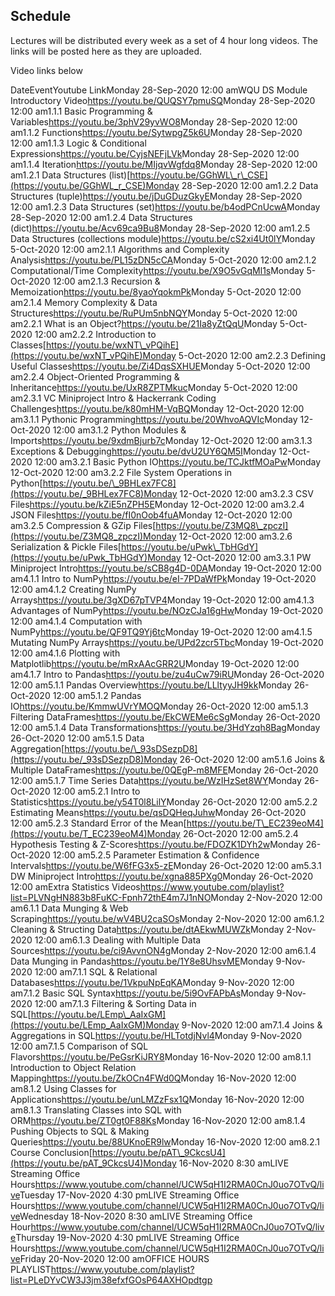 Schedule
--------

Lectures will be distributed every week as a set of 4 hour long videos. The links will be posted here as they are uploaded.

Video links below

DateEventYoutube LinkMonday 28-Sep-2020 12:00 amWQU DS Module Introductory Video<https://youtu.be/QUQSY7pmuSQ>Monday 28-Sep-2020 12:00 am1.1.1 Basic Programming & Variables<https://youtu.be/3phV29yvWO8>Monday 28-Sep-2020 12:00 am1.1.2 Functions<https://youtu.be/SytwpgZ5k6U>Monday 28-Sep-2020 12:00 am1.1.3 Logic & Conditional Expressions<https://youtu.be/CyjsNEFjLVk>Monday 28-Sep-2020 12:00 am1.1.4 Iteration<https://youtu.be/MIjqvWgfdq8>Monday 28-Sep-2020 12:00 am1.2.1 Data Structures (list)[https://youtu.be/GGhWL\_r\_CSE](https://youtu.be/GGhWL_r_CSE)Monday 28-Sep-2020 12:00 am1.2.2 Data Structures (tuple)<https://youtu.be/jDuGDuzGkyE>Monday 28-Sep-2020 12:00 am1.2.3 Data Structures (set)<https://youtu.be/b4odPCnUcwA>Monday 28-Sep-2020 12:00 am1.2.4 Data Structures (dict)<https://youtu.be/Acv69ca9Bu8>Monday 28-Sep-2020 12:00 am1.2.5 Data Structures (collections module)<https://youtu.be/cS2xi4Ut0lY>Monday 5-Oct-2020 12:00 am2.1.1 Algorithms and Complexity Analysis<https://youtu.be/PL15zDN5cCA>Monday 5-Oct-2020 12:00 am2.1.2 Computational/Time Complexity<https://youtu.be/X9O5vGqMl1s>Monday 5-Oct-2020 12:00 am2.1.3 Recursion & Memoization<https://youtu.be/8yaoYqokmPk>Monday 5-Oct-2020 12:00 am2.1.4 Memory Complexity & Data Structures<https://youtu.be/RuPUm5nbNQY>Monday 5-Oct-2020 12:00 am2.2.1 What is an Object?<https://youtu.be/21Ia8yZtQqU>Monday 5-Oct-2020 12:00 am2.2.2 Introduction to Classes[https://youtu.be/wxNT\_vPQihE](https://youtu.be/wxNT_vPQihE)Monday 5-Oct-2020 12:00 am2.2.3 Defining Useful Classes<https://youtu.be/Zi4DqsSXHUE>Monday 5-Oct-2020 12:00 am2.2.4 Object-Oriented Programming & Inheritance<https://youtu.be/UxR8ZPTMkuc>Monday 5-Oct-2020 12:00 am2.3.1 VC Miniproject Intro & Hackerrank Coding Challenges<https://youtu.be/k80mHM-VqBQ>Monday 12-Oct-2020 12:00 am3.1.1 Pythonic Programming<https://youtu.be/20WhvoAQVIc>Monday 12-Oct-2020 12:00 am3.1.2 Python Modules & Imports<https://youtu.be/9xdmBjurb7c>Monday 12-Oct-2020 12:00 am3.1.3 Exceptions & Debugging<https://youtu.be/dvU2UY6QM5I>Monday 12-Oct-2020 12:00 am3.2.1 Basic Python IO<https://youtu.be/TCJktfMOaPw>Monday 12-Oct-2020 12:00 am3.2.2 File System Operations in Python[https://youtu.be/\_9BHLex7FC8](https://youtu.be/_9BHLex7FC8)Monday 12-Oct-2020 12:00 am3.2.3 CSV Files<https://youtu.be/kZiE5nZPH5E>Monday 12-Oct-2020 12:00 am3.2.4 JSON Files<https://youtu.be/fI0nOob4fuA>Monday 12-Oct-2020 12:00 am3.2.5 Compression & GZip Files[https://youtu.be/Z3MQ8\_zpczI](https://youtu.be/Z3MQ8_zpczI)Monday 12-Oct-2020 12:00 am3.2.6 Serialization & Pickle Files[https://youtu.be/uPwk\_TbHGdY](https://youtu.be/uPwk_TbHGdY)Monday 12-Oct-2020 12:00 am3.3.1 PW Miniproject Intro<https://youtu.be/sCB8g4D-0DA>Monday 19-Oct-2020 12:00 am4.1.1 Intro to NumPy<https://youtu.be/eI-7PDaWfPk>Monday 19-Oct-2020 12:00 am4.1.2 Creating NumPy Arrays<https://youtu.be/3gXD67pTVP4>Monday 19-Oct-2020 12:00 am4.1.3 Advantages of NumPy<https://youtu.be/NOzCJa16gHw>Monday 19-Oct-2020 12:00 am4.1.4 Computation with NumPy<https://youtu.be/QF9TQ9Yj6tc>Monday 19-Oct-2020 12:00 am4.1.5 Mutating NumPy Arrays<https://youtu.be/UPd2zcr5Tbc>Monday 19-Oct-2020 12:00 am4.1.6 Plotting with Matplotlib<https://youtu.be/mRxAAcGRR2U>Monday 19-Oct-2020 12:00 am4.1.7 Intro to Pandas<https://youtu.be/zu4uCw79iRU>Monday 26-Oct-2020 12:00 am5.1.1 Pandas Overview<https://youtu.be/LLltyyJH9kk>Monday 26-Oct-2020 12:00 am5.1.2 Pandas IO<https://youtu.be/KmmwUVrYMOQ>Monday 26-Oct-2020 12:00 am5.1.3 Filtering DataFrames<https://youtu.be/EkCWEMe6cSg>Monday 26-Oct-2020 12:00 am5.1.4 Data Transformations<https://youtu.be/3HdYzqh8Bag>Monday 26-Oct-2020 12:00 am5.1.5 Data Aggregation[https://youtu.be/\_93sDSezpD8](https://youtu.be/_93sDSezpD8)Monday 26-Oct-2020 12:00 am5.1.6 Joins & Multiple DataFrames<https://youtu.be/0QEgP-m8MFE>Monday 26-Oct-2020 12:00 am5.1.7 Time Series Data<https://youtu.be/WzIHzSet8WY>Monday 26-Oct-2020 12:00 am5.2.1 Intro to Statistics<https://youtu.be/y54T0l8LilY>Monday 26-Oct-2020 12:00 am5.2.2 Estimating Means<https://youtu.be/qsDQHeqJuhw>Monday 26-Oct-2020 12:00 am5.2.3 Standard Error of the Mean[https://youtu.be/T\_EC239eoM4](https://youtu.be/T_EC239eoM4)Monday 26-Oct-2020 12:00 am5.2.4 Hypothesis Testing & Z-Scores<https://youtu.be/FDOZK1DYh2w>Monday 26-Oct-2020 12:00 am5.2.5 Parameter Estimation & Confidence Intervals<https://youtu.be/W6fFG3x5-zE>Monday 26-Oct-2020 12:00 am5.3.1 DW Miniproject Intro<https://youtu.be/xgna885PXg0>Monday 26-Oct-2020 12:00 amExtra Statistics Videos<https://www.youtube.com/playlist?list=PLVNgHN883b8FuKC-Fpnh72thE4m7J1nNO>Monday 2-Nov-2020 12:00 am6.1.1 Data Munging & Web Scraping<https://youtu.be/wV4BU2caSOs>Monday 2-Nov-2020 12:00 am6.1.2 Cleaning & Structing Data<https://youtu.be/dtAEkwMUWZk>Monday 2-Nov-2020 12:00 am6.1.3 Dealing with Multiple Data Sources<https://youtu.be/ci9AvvnON4g>Monday 2-Nov-2020 12:00 am6.1.4 Data Munging in Pandas<https://youtu.be/1Y8e8UhsvME>Monday 9-Nov-2020 12:00 am7.1.1 SQL & Relational Databases<https://youtu.be/1VkpuNpEqKA>Monday 9-Nov-2020 12:00 am7.1.2 Basic SQL Syntax<https://youtu.be/5i9OvFAPbAs>Monday 9-Nov-2020 12:00 am7.1.3 Filtering & Sorting Data in SQL[https://youtu.be/LEmp\_AaIxGM](https://youtu.be/LEmp_AaIxGM)Monday 9-Nov-2020 12:00 am7.1.4 Joins & Aggregations in SQL<https://youtu.be/HLTotdjNvl4>Monday 9-Nov-2020 12:00 am7.1.5 Comparison of SQL Flavors<https://youtu.be/PeGsrKiJRY8>Monday 16-Nov-2020 12:00 am8.1.1 Introduction to Object Relation Mapping<https://youtu.be/ZkOCn4FWd0Q>Monday 16-Nov-2020 12:00 am8.1.2 Using Classes for Applications<https://youtu.be/unLMZzFsx1Q>Monday 16-Nov-2020 12:00 am8.1.3 Translating Classes into SQL with ORM<https://youtu.be/ZT0gt0F88Ks>Monday 16-Nov-2020 12:00 am8.1.4 Pushing Objects to SQL & Making Queries<https://youtu.be/88UKnoER9lw>Monday 16-Nov-2020 12:00 am8.2.1 Course Conclusion[https://youtu.be/pAT\_9CkcsU4](https://youtu.be/pAT_9CkcsU4)Monday 16-Nov-2020 8:30 amLIVE Streaming Office Hours<https://www.youtube.com/channel/UCW5qH1I2RMA0CnJ0uo7OTvQ/live>Tuesday 17-Nov-2020 4:30 pmLIVE Streaming Office Hours<https://www.youtube.com/channel/UCW5qH1I2RMA0CnJ0uo7OTvQ/live>Wednesday 18-Nov-2020 8:30 amLIVE Streaming Office Hour<https://www.youtube.com/channel/UCW5qH1I2RMA0CnJ0uo7OTvQ/live>Thursday 19-Nov-2020 4:30 pmLIVE Streaming Office Hours<https://www.youtube.com/channel/UCW5qH1I2RMA0CnJ0uo7OTvQ/live>Friday 20-Nov-2020 12:00 amOFFICE HOURS PLAYLIST<https://www.youtube.com/playlist?list=PLeDYvCW3J3jm38efxfGOsP64AXHOpdtgp>